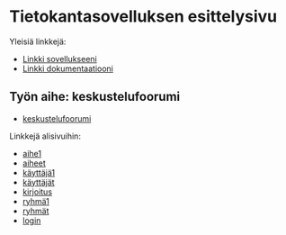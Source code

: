# Tietokantasovelluksen esittelysivu

Yleisiä linkkejä:

* [Linkki sovellukseeni](http://sjsarsa.users.cs.helsinki.fi/tsohakeskustelufoorumi/)
* [Linkki dokumentaatiooni](https://github.com/TaikaMurmeli/Tsoha-Bootstrap/blob/master/doc/dokumentaatio.pdf)

## Työn aihe: keskustelufoorumi

* [keskustelufoorumi](http://advancedkittenry.github.io/suunnittelu_ja_tyoymparisto/aiheet/Keskustelufoorumi.html) 

Linkkejä alisivuihin: 
  * [aihe1](http://sjsarsa.users.cs.helsinki.fi/tsohakeskustelufoorumi/aihe/1)
  * [aiheet](http://sjsarsa.users.cs.helsinki.fi/tsohakeskustelufoorumi/aiheet)
  * [käyttäjä1](http://sjsarsa.users.cs.helsinki.fi/tsohakeskustelufoorumi/kayttaja/1)
  * [käyttäjät](http://sjsarsa.users.cs.helsinki.fi/tsohakeskustelufoorumi/kayttajat)
  * [kirjoitus](http://sjsarsa.users.cs.helsinki.fi/tsohakeskustelufoorumi/kirjoitus)
  * [ryhmä1](http://sjsarsa.users.cs.helsinki.fi/tsohakeskustelufoorumi/ryhma/1)
  * [ryhmät](http://sjsarsa.users.cs.helsinki.fi/tsohakeskustelufoorumi/ryhmat)
  * [login](http://sjsarsa.users.cs.helsinki.fi/tsohakeskustelufoorumi/login)
